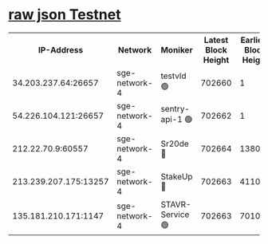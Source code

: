 
[raw json Testnet](https://rpc-check.sget.stavr.tech/sget/rpc-sget-result.json)
=


<table><tr><th>IP-Address</th><th>Network</th><th>Moniker</th><th>Latest Block Height</th><th>Earliest Block Height</th><th>Catching Up</th><th>Tx Index</th><th>Voting Power</th><th>Scan Time</th></tr><tr><td>34.203.237.64:26657</td><td>sge-network-4</td><td>testvld 🟢</td><td>702660</td><td>1</td><td>False</td><td>on</td><td>0</td><td>2023-12-18T17:28:32.771758185UTC</td></tr><tr><td>54.226.104.121:26657</td><td>sge-network-4</td><td>sentry-api-1 🟢</td><td>702662</td><td>1</td><td>False</td><td>on</td><td>0</td><td>2023-12-18T17:28:43.678886033UTC</td></tr><tr><td>212.22.70.9:60557</td><td>sge-network-4</td><td>Sr20de 🔴</td><td>702664</td><td>138001</td><td>False</td><td>on</td><td>99</td><td>2023-12-18T17:28:59.005369386UTC</td></tr><tr><td>213.239.207.175:13257</td><td>sge-network-4</td><td>StakeUp 🔴</td><td>702663</td><td>411001</td><td>False</td><td>off</td><td>100</td><td>2023-12-18T17:28:52.142043565UTC</td></tr><tr><td>135.181.210.171:1147</td><td>sge-network-4</td><td>STAVR-Service 🟢</td><td>702663</td><td>701001</td><td>False</td><td>on</td><td>0</td><td>2023-12-18T17:28:52.453327495UTC</td></tr></table>
